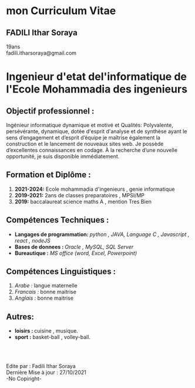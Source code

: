 <html>
    <head> 
        <title> Curriculum Vitae </title>
        <meta charset= "utf-8">   
    </head>
    <body>
        <h1> mon Curriculum Vitae</h1>
         <p> <h2> <strong> FADILI Ithar Soraya  </strong>  </h2>
          19ans <br>
          fadili.itharsoraya@gmail.com
        </p>  
        <h1> Ingenieur d'etat del'informatique de l'Ecole Mohammadia des ingenieurs </h1>
        <aside>
        <h2> Objectif professionnel : </h2>
        <p> Ingénieur informatique dynamique et motivé et Qualités: Polyvalente, persévérante, dynamique,
            dotée d'esprit d'analyse et de synthèse ayant le sens d’engagement et d’esprit d’équipe je 
            maîtrise également la construction et le lancement de nouveaux sites web. Je possède d’excellentes connaissances en codage.
             À la recherche d’une nouvelle opportunité, je suis disponible immédiatement.</p>
        </aside>
        <section>
        <h2> Formation et Diplôme :</h2>  
        <ol>
            <li> <strong > 2021-2024:</strong> Ecole mohammadia d'ingenieurs , genie informatique </li>
            <li> <strong > 2019-2021:</strong> 2ans de classes preparatoires , MPSI/MP </li>
            <li> <strong > 2019:</strong> baccalaureat science maths A , mention Tres Bien </li> 
        </ol>
        </section> 
        <section> 
        <h2>Compétences Techniques : </h2> 
        <ul>
            <li> <strong> Langages de programmation: </strong> <em> python , JAVA, Language C , Javascript , react , nodeJS </em> </li>
            <li><strong> Bases de donnees : </strong><em> Oracle , MySQL, SQL Server </em></li> 
            <li> <strong> Bureautique :</strong> <em> MS office (word, Excel, Powerpoint) </em></li>
        </ul>
        </section>
        <section>
        <h2> Compétences Linguistiques :</h2>
        <ol>
            <li> <em>Arabe :</em> langue maternelle </li>
            <li> <em> Francais :</em> bonne maitrise </li>
            <li> <em> Anglais : </em> bonne maitrise </li>
        </ol>
        </section>
        <section>
        <h2> Autres: </h2>
        <ul>
            <li> <strong >loisirs : </strong> cuisine , musique. </li>
            <li> <strong >sport :</strong> basket-ball , volley-ball.</li>
        </ul>
        <br>
        <br>
        </section>
        <footer> 
        <p>
             Edite par : Fadili Ithar Soraya  <br>
             Dernière Mise à jour : 27/10/2021<br>
             -No Copiright- 
        </p>
        </footer>
    </body>
</html>
